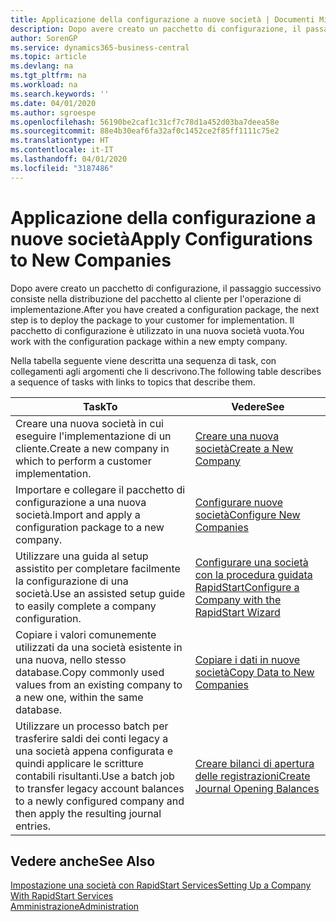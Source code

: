 ```yaml
---
title: Applicazione della configurazione a nuove società | Documenti Microsoft
description: Dopo avere creato un pacchetto di configurazione, il passaggio successivo consiste nella distribuzione del pacchetto al cliente per l'operazione di implementazione. Utilizzare la configurazione con una nuova società vuota.
author: SorenGP
ms.service: dynamics365-business-central
ms.topic: article
ms.devlang: na
ms.tgt_pltfrm: na
ms.workload: na
ms.search.keywords: ''
ms.date: 04/01/2020
ms.author: sgroespe
ms.openlocfilehash: 56190be2caf1c31cf7c78d1a452d03ba7deea58e
ms.sourcegitcommit: 88e4b30eaf6fa32af0c1452ce2f85ff1111c75e2
ms.translationtype: HT
ms.contentlocale: it-IT
ms.lasthandoff: 04/01/2020
ms.locfileid: "3187486"
---
```

# <a name="apply-configurations-to-new-companies"></a><span data-ttu-id="e507d-104">Applicazione della configurazione a nuove società</span><span class="sxs-lookup"><span data-stu-id="e507d-104">Apply Configurations to New Companies</span></span>
<span data-ttu-id="e507d-105">Dopo avere creato un pacchetto di configurazione, il passaggio successivo consiste nella distribuzione del pacchetto al cliente per l'operazione di implementazione.</span><span class="sxs-lookup"><span data-stu-id="e507d-105">After you have created a configuration package, the next step is to deploy the package to your customer for implementation.</span></span> <span data-ttu-id="e507d-106">Il pacchetto di configurazione è utilizzato in una nuova società vuota.</span><span class="sxs-lookup"><span data-stu-id="e507d-106">You work with the configuration package within a new empty company.</span></span>  

 <span data-ttu-id="e507d-107">Nella tabella seguente viene descritta una sequenza di task, con collegamenti agli argomenti che li descrivono.</span><span class="sxs-lookup"><span data-stu-id="e507d-107">The following table describes a sequence of tasks with links to topics that describe them.</span></span>

|<span data-ttu-id="e507d-108">**Task**</span><span class="sxs-lookup"><span data-stu-id="e507d-108">**To**</span></span>|<span data-ttu-id="e507d-109">**Vedere**</span><span class="sxs-lookup"><span data-stu-id="e507d-109">**See**</span></span>|  
|------------|-------------|  
|<span data-ttu-id="e507d-110">Creare una nuova società in cui eseguire l'implementazione di un cliente.</span><span class="sxs-lookup"><span data-stu-id="e507d-110">Create a new company in which to perform a customer implementation.</span></span>|[<span data-ttu-id="e507d-111">Creare una nuova società</span><span class="sxs-lookup"><span data-stu-id="e507d-111">Create a New Company</span></span>](admin-how-to-create-a-new-company.md)|  
|<span data-ttu-id="e507d-112">Importare e collegare il pacchetto di configurazione a una nuova società.</span><span class="sxs-lookup"><span data-stu-id="e507d-112">Import and apply a configuration package to a new company.</span></span>|[<span data-ttu-id="e507d-113">Configurare nuove società</span><span class="sxs-lookup"><span data-stu-id="e507d-113">Configure New Companies</span></span>](admin-how-to-configure-new-companies.md)|  
|<span data-ttu-id="e507d-114">Utilizzare una guida al setup assistito per completare facilmente la configurazione di una società.</span><span class="sxs-lookup"><span data-stu-id="e507d-114">Use an assisted setup guide to easily complete a company configuration.</span></span>|[<span data-ttu-id="e507d-115">Configurare una società con la procedura guidata RapidStart</span><span class="sxs-lookup"><span data-stu-id="e507d-115">Configure a Company with the RapidStart Wizard</span></span>](admin-how-to-configure-a-company-with-the-rapidstart-wizard.md)|
|<span data-ttu-id="e507d-116">Copiare i valori comunemente utilizzati da una società esistente in una nuova, nello stesso database.</span><span class="sxs-lookup"><span data-stu-id="e507d-116">Copy commonly used values from an existing company to a new one, within the same database.</span></span>|[<span data-ttu-id="e507d-117">Copiare i dati in nuove società</span><span class="sxs-lookup"><span data-stu-id="e507d-117">Copy Data to New Companies</span></span>](admin-how-to-copy-data-to-new-companies.md)|  
|<span data-ttu-id="e507d-118">Utilizzare un processo batch per trasferire saldi dei conti legacy a una società appena configurata e quindi applicare le scritture contabili risultanti.</span><span class="sxs-lookup"><span data-stu-id="e507d-118">Use a batch job to transfer legacy account balances to a newly configured company and then apply the resulting journal entries.</span></span>|[<span data-ttu-id="e507d-119">Creare bilanci di apertura delle registrazioni</span><span class="sxs-lookup"><span data-stu-id="e507d-119">Create Journal Opening Balances</span></span>](admin-how-to-create-journal-opening-balances.md)|  

## <a name="see-also"></a><span data-ttu-id="e507d-120">Vedere anche</span><span class="sxs-lookup"><span data-stu-id="e507d-120">See Also</span></span>  
[<span data-ttu-id="e507d-121">Impostazione una società con RapidStart Services</span><span class="sxs-lookup"><span data-stu-id="e507d-121">Setting Up a Company With RapidStart Services</span></span>](admin-set-up-a-company-with-rapidstart.md)  
[<span data-ttu-id="e507d-122">Amministrazione</span><span class="sxs-lookup"><span data-stu-id="e507d-122">Administration</span></span>](admin-setup-and-administration.md)
